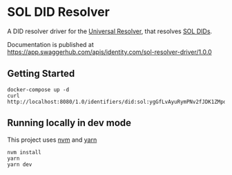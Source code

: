 # SOL DID Resolver 

A DID resolver driver for the [Universal Resolver](https://github.com/decentralized-identity/universal-resolver/),
that resolves [SOL DIDs](https://github.com/identity-com/sol-did).

Documentation is published at https://app.swaggerhub.com/apis/identity.com/sol-resolver-driver/1.0.0

## Getting Started

```shell
docker-compose up -d
curl http://localhost:8080/1.0/identifiers/did:sol:ygGfLvAyuRymPNv2fJDK1ZMpdy59m8cV5dak6A8uHKa
```

## Running locally in dev mode

This project uses [nvm](https://github.com/nvm-sh/nvm) and [yarn](https://yarnpkg.com/)

```shell
nvm install
yarn
yarn dev
```
